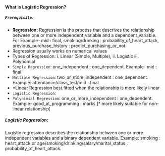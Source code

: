 #### **What is Logistic Regression?**
##### `Prerequisite:`
* **Regression:** Regression is the process that descrives the relationship between one or more independent_variable and a dependent_variable. For Example- mid : final, smoking/drinking : probability_of_heart_attack, previous_purchase_history : predict_purchasing_or_not
* Regression usually works on numerical values
* Types of Regression: i. Linear (Simple, Multiple), ii. Logistic iii. Polynomial
* `Simple Regression`: one_independent : one_dependent. Example- mid : final
* `Multiple Regression`: two_or_more_independent : one_dependent. Example: attendance/class_test/mid : final
* *Linear Regression best fitted when the relationship is more likely linear
* `Logistic Regression`:
* `Polynimial Regression`: one_or_more_independent : one_dependent. Example- good_at_programming : marks [* more likely suitable for non-linear relationship]
##### **Logistic Regression:**
Logistic regression describes the relationship between one or more independent variables and a binary dependent variable. Example: smoking : heart_attack or age/smoking/drinking/salary/marital_status : probability_of_heart_attack.